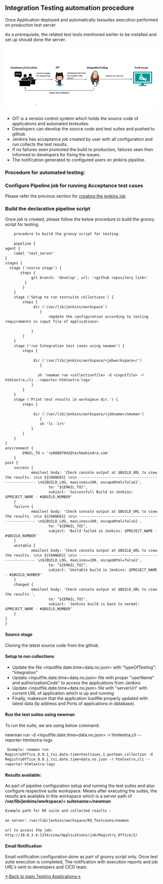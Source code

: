 ## Integration Testing automation procedure 
Once Application deployed and automatically tessuites execution performed on production test server.

As a prerequisite, the related test tools mentioned earlier to be installed and set up should done the server.

![IntegrationFlow](./../Images/IntegrationFlow.PNG)

* GIT is a version control system which holds the source code of applications and automated testsuites.
* Developers can develop the source code and test suites and pushed to github.
* Jenkins has acceptance job created by user with all configuration and run collects the test results.
* If no failures seen promoted the build to production, failures seen then informed to developers for fixing the issues.
* The notification generated to configured users on jenkins pipeline.

### Procedure for automated testing:

### Configure Pipeline job for running Acceptance test cases

Please refer the previous section for [creating the jenkins job](../Tools/Jenkins/JenkinsJobsAndSDNDeployment.md#list-of-jenkins-jobs)


### Build the declarative pipeline script
Once job is created, please follow the below procedure to build the groovy script for testing.

        procedure to build the groovy script for testing.

        pipeline {
    agent {
        label 'test_server'
    }
    stages {
      stage ('source stage') {
           steps {
                git branch: 'develop', url: '<github repository link>' 
             }
            }
        }
        stage ('Setup to run testsuite collections') {
            steps {
                 dir ('/var/lib/jenkins/workspace')
                    {
                        <Update the configuration according to testing requirements in input file of applications>

                }
            }
        }
        stage ('run Integration test cases using newman') {
            steps {

                 dir ('/var/lib/jenkins/workspace/<jobworkspace>/')
                    {
                    
                   sh 'newman run <collectionfile> -d <inputfile> -r htmlextra,cli --reporter-htmlextra-logs'
                }
            }
        }  
        stage ('Print test results in workspace dir.') {
            steps {

                 dir ('/var/lib/jenkins/workspace/<jobname>/newman')
                    {
                    sh 'ls -lrt'
                }
            }
        }
    }
    environment {
            EMAIL_TO = 'rp00807042@techmahindra.com'
        }
    post {
    	success {
                emailext body: 'Check console output at $BUILD_URL to view the results. \n\n ${CHANGES} \n\n -------------------------------------------------- \n${BUILD_LOG, maxLines=100, escapeHtml=false}', 
                        to: "${EMAIL_TO}", 
                        subject: 'Successfull Build in Jenkins: $PROJECT_NAME - #$BUILD_NUMBER'
        }
    	failure {
                emailext body: 'Check console output at $BUILD_URL to view the results. \n\n ${CHANGES} \n\n -------------------------------------------------- \n${BUILD_LOG, maxLines=100, escapeHtml=false}', 
                        to: "${EMAIL_TO}", 
                        subject: 'Build failed in Jenkins: $PROJECT_NAME - #$BUILD_NUMBER'
        }
        unstable {
                emailext body: 'Check console output at $BUILD_URL to view the results. \n\n ${CHANGES} \n\n -------------------------------------------------- \n${BUILD_LOG, maxLines=100, escapeHtml=false}', 
                        to: "${EMAIL_TO}", 
                        subject: 'Unstable build in Jenkins: $PROJECT_NAME - #$BUILD_NUMBER'
        }
        changed {
                emailext body: 'Check console output at $BUILD_URL to view the results.', 
                        to: "${EMAIL_TO}", 
                        subject: 'Jenkins build is back to normal: $PROJECT_NAME - #$BUILD_NUMBER'
        }
    }
    }

#### Source stage 
Cloning the latest source code from the github.

#### Setup to run collections 
- Update the file <inputfile.date.time+data.no.json> with "typeOfTesting": "Integration"
- Update <inputfile.date.time+data.no.json> file with proper "userName" and authorizationCode" to access the applications from Jenkins
-  Update <inputfile.date.time+data.no.json> file with  "serverUrl" with current URL of application which is up and running
- Finally, makesure that the application loadfile properly updated with latest data (Ip address and Ports of applications in database).

#### Run the test suites using newman
To run the suite, we are using below command.

 newman run <postmancollectionjsonfile> -d <inputfile.date.time+data.no.json> -r htmlextra,cli --reporter-htmlextra-logs

     Example: newman run RegistryOffice_0.0.1_tsi.date.time+testcases.1.postman_collection -d RegistryOffice_0.0.1_tsi.date.time+data.no.json -r htmlextra,cli --reporter-htmlextra-logs

#### Results available:
As part of pipeline configuration setup and running the test suites and also configure respective suite workspace. Means after executing the suites, the results are available in this workspace which is a server path of **/var/lib/jenkins/workspace/< suitename>/newman**

    Example path for RO suite and collected results :

    on server: /var/lib/jenkins/workspace/RO_Testcases/newman

    url to access the job: http://10.0.3.4:1234/view/Applications/job/Registry_Office/2/

#### Email Notification

Email notification configuration done as part of groovy script only. Once test suite execution is completed, The notification with execution reports and job URL's sent to developers and CICD team.

[<-Back to main Testing Applications->](../../TestingApplications.md)
